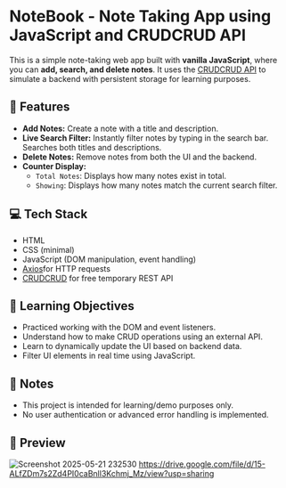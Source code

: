 # NoteBook - Note Taking App using JavaScript and CRUDCRUD API

This is a simple note-taking web app built with **vanilla JavaScript**, where you can **add, search, and delete notes**. It uses the [CRUDCRUD API](https://crudcrud.com/) to simulate a backend with persistent storage for learning purposes.

## 🔧 Features

- **Add Notes:** Create a note with a title and description.
- **Live Search Filter:** Instantly filter notes by typing in the search bar. Searches both titles and descriptions.
- **Delete Notes:** Remove notes from both the UI and the backend.
- **Counter Display:**
  - `Total Notes`: Displays how many notes exist in total.
  - `Showing`: Displays how many notes match the current search filter.

## 💻 Tech Stack

- HTML
- CSS (minimal)
- JavaScript (DOM manipulation, event handling)
- [Axios](https://axios-http.com/docs/intro)for HTTP requests
- [CRUDCRUD](https://crudcrud.com/) for free temporary REST API

## 🎯 Learning Objectives

- Practiced working with the DOM and event listeners.
- Understand how to make CRUD operations using an external API.
- Learn to dynamically update the UI based on backend data.
- Filter UI elements in real time using JavaScript.

## 📌 Notes

- This project is intended for learning/demo purposes only.
- No user authentication or advanced error handling is implemented.

## 📸 Preview

![Screenshot 2025-05-21 232530](https://github.com/user-attachments/assets/e39a64f6-2c39-4226-88dc-f7c7b2b02dfa)
https://drive.google.com/file/d/15-ALfZDm7s2Zd4PI0caBnll3Kchmj_Mz/view?usp=sharing


